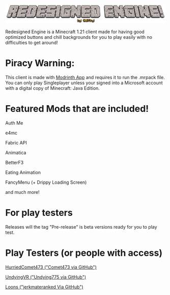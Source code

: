 <img src="im tired af.png" alt="Redesigned Engine Logo (included in-game)">

Redesigned Engine is a Minecraft 1.21 client made for having good optimized buttons and chill backgrounds for you to play easily with no difficulties to get around!

# Piracy Warning:

This client is made with <a href="https://modrinth.com/app">Modrinth App</a> and requires it to run the .mrpack file. You can only play Singleplayer unless your signed into a Microsoft account with a digital copy of Minecraft: Java Edition.

# Featured Mods that are included!
<p>Auth Me</p>
<p>e4mc</p>
<p>Fabric API</p>
<p>Animatica</p>
<p>BetterF3</p>
<p>Eating Animation</p>
<p>FancyMenu (+ Drippy Loading Screen)</p>
<p>and much more!</p>

# For play testers
Releases will the tag "Pre-release" is beta versions ready for you to play test.

# Play Testers (or people with access)

<p><a href="https://youtube.com/@hurriedcomet473">HurriedComet473 ("Comet473 via GitHub")</a></p>
<p><a href="https://youtube.com/@UndyingVR">UndyingVR ("Undying775 via GitHub")</a></p>
<p><a href="https://YouTube.com/@22kbninja">Loons ("jerkmateranked Via GitHub")</a></p>